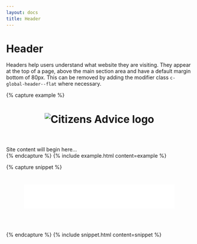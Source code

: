 ```yaml
---
layout: docs
title: Header
---
```


# Header
Headers help users understand what website they are visiting.
They appear at the top of a page, above the main section area and have a default margin bottom of 80px. This can be removed by adding the modifier class `c-global-header--flat` where necessary.

{% capture example %}
<header class="c-global-header">
  <div class="c-wrap">
    <h1 class="c-global-header__product-title">
        <img src="/ca-designsystem/assets/images/citizens_advice_logo.svg" alt="Citizens Advice logo">
    </h1>
  </div>
</header>
<main>Site content will begin here...</main>
{% endcapture %}
{% include example.html content=example %}

{% capture snippet %}
<header class="c-global-header">
  <div class="c-wrap">
    <h1 class="c-global-header__product-title">
    <img src="./images/citizens_advice_logo.svg"alt="Citizens Advice logo">
     </h1>
  </div>
</header>

{% endcapture %}
{% include snippet.html content=snippet %}
